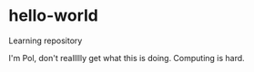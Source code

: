 # hello-world
Learning repository


I'm Pol, don't reallllly get what this is doing. Computing is hard.
